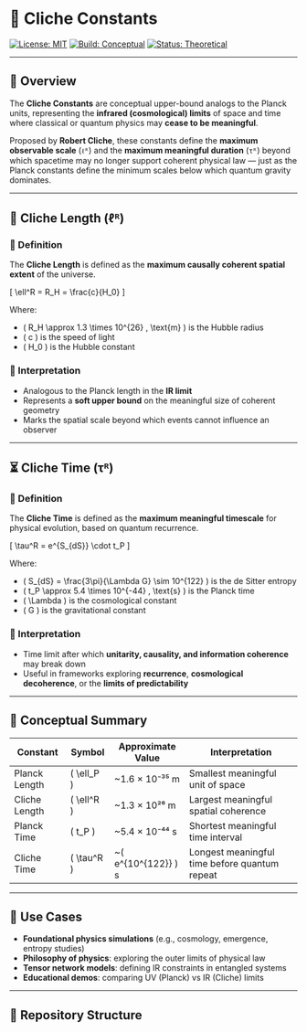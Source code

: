 # 🌌 Cliche Constants

[![License: MIT](https://img.shields.io/badge/License-MIT-blue.svg)](LICENSE)
[![Build: Conceptual](https://img.shields.io/badge/build-stable-informational)]()
[![Status: Theoretical](https://img.shields.io/badge/status-speculative-yellow)]()

---

## 📖 Overview

The **Cliche Constants** are conceptual upper-bound analogs to the Planck units, representing the **infrared (cosmological) limits** of space and time where classical or quantum physics may **cease to be meaningful**.

Proposed by **Robert Cliche**, these constants define the **maximum observable scale** (`ℓᴿ`) and the **maximum meaningful duration** (`τᴿ`) beyond which spacetime may no longer support coherent physical law — just as the Planck constants define the minimum scales below which quantum gravity dominates.

---

## 📏 Cliche Length (ℓᴿ)

### 🔹 Definition
The **Cliche Length** is defined as the **maximum causally coherent spatial extent** of the universe.

\[
\ell^R = R_H = \frac{c}{H_0}
\]

Where:
- \( R_H \approx 1.3 \times 10^{26} \, \text{m} \) is the Hubble radius
- \( c \) is the speed of light
- \( H_0 \) is the Hubble constant

### 🔹 Interpretation
- Analogous to the Planck length in the **IR limit**
- Represents a **soft upper bound** on the meaningful size of coherent geometry
- Marks the spatial scale beyond which events cannot influence an observer

---

## ⏳ Cliche Time (τᴿ)

### 🔹 Definition
The **Cliche Time** is defined as the **maximum meaningful timescale** for physical evolution, based on quantum recurrence.

\[
\tau^R = e^{S_{dS}} \cdot t_P
\]

Where:
- \( S_{dS} = \frac{3\pi}{\Lambda G} \sim 10^{122} \) is the de Sitter entropy
- \( t_P \approx 5.4 \times 10^{-44} \, \text{s} \) is the Planck time
- \( \Lambda \) is the cosmological constant
- \( G \) is the gravitational constant

### 🔹 Interpretation
- Time limit after which **unitarity, causality, and information coherence** may break down
- Useful in frameworks exploring **recurrence**, **cosmological decoherence**, or the **limits of predictability**

---

## 🧭 Conceptual Summary

| Constant         | Symbol    | Approximate Value       | Interpretation                                |
|------------------|-----------|--------------------------|-----------------------------------------------|
| Planck Length     | \( \ell_P \)  | ~1.6 × 10⁻³⁵ m           | Smallest meaningful unit of space             |
| Cliche Length     | \( \ell^R \)  | ~1.3 × 10²⁶ m            | Largest meaningful spatial coherence          |
| Planck Time       | \( t_P \)     | ~5.4 × 10⁻⁴⁴ s           | Shortest meaningful time interval             |
| Cliche Time       | \( \tau^R \)  | ~\( e^{10^{122}} \) s    | Longest meaningful time before quantum repeat |

---

## 🧪 Use Cases

- **Foundational physics simulations** (e.g., cosmology, emergence, entropy studies)
- **Philosophy of physics**: exploring the outer limits of physical law
- **Tensor network models**: defining IR constraints in entangled systems
- **Educational demos**: comparing UV (Planck) vs IR (Cliche) limits

---

## 📂 Repository Structure

